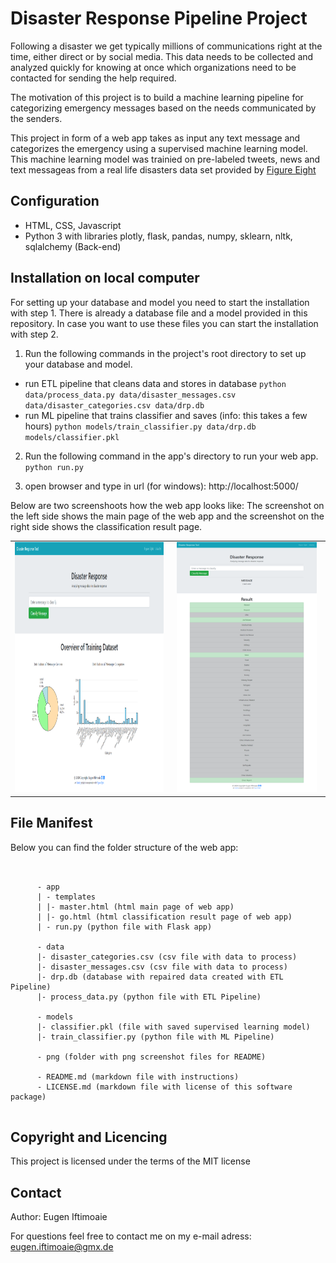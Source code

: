 # Disaster Response Pipeline Project

Following a disaster we get typically millions of communications right at the time, either direct or by social media. This data needs to be collected and analyzed quickly for knowing at once which organizations need to be contacted for sending the help required.

The motivation of this project is to build a machine learning pipeline for categorizing emergency messages based on the needs communicated by the senders.

This project in form of a web app takes as input any text message and categorizes the emergency using a supervised machine learning model. This machine learning model was trainied on pre-labeled tweets, news and text messageas from a real life disasters data set provided by [Figure Eight](https://appen.com/resources/datasets/)


## Configuration
* HTML, CSS, Javascript
* Python 3 with libraries plotly, flask, pandas, numpy, sklearn, nltk, sqlalchemy (Back-end)


## Installation on local computer
For setting up your database and model you need to start the installation with step 1. There is already a database file and a model provided in this repository. In case you want to use these files you can start the installation with step 2.

1. Run the following commands in the project's root directory to set up your database and model.

  - run ETL pipeline that cleans data and stores in database
    `python data/process_data.py data/disaster_messages.csv data/disaster_categories.csv data/drp.db`
  - run ML pipeline that trains classifier and saves (info: this takes a few hours)
    `python models/train_classifier.py data/drp.db models/classifier.pkl`

2. Run the following command in the app's directory to run your web app.
    `python run.py`

3. open browser and type in url (for windows): http://localhost:5000/

Below are two screenshoots how the web app looks like: The screenshot on the left side shows the main page of the web app and the screenshot on the right side shows the classification result page.

<table align="center">
	<tr>
	    <td align="center" width="9999">
		<img src="./png/screencapture-localhost-5000_main-page.png"  weight="600" height="400"/>
	   </td>
           <td align="center" width="9999">
		<img src="./png/screencapture-localhost-5000-classification-report-page.png"  weight="600" height="400"/>
	   </td>
        </tr>
</table>


## File Manifest
Below you can find the folder structure of the web app:

<pre><code class="lang-txt">

      - app
      | - templates
      | |- master.html (html main page of web app)
      | |- go.html (html classification result page of web app)
      | - run.py (python file with Flask app)

      - data
      |- disaster_categories.csv (csv file with data to process)
      |- disaster_messages.csv (csv file with data to process)
      |- drp.db (database with repaired data created with ETL Pipeline)
      |- process_data.py (python file with ETL Pipeline)

      - models
      |- classifier.pkl (file with saved supervised learning model)
      |- train_classifier.py (python file with ML Pipeline)

      - png (folder with png screenshot files for README)

      - README.md (markdown file with instructions)
      - LICENSE.md (markdown file with license of this software package)

</code></pre>


## Copyright and Licencing
This project is licensed under the terms of the MIT license

## Contact
Author: Eugen Iftimoaie

For questions feel free to contact me on my e-mail adress: eugen.iftimoaie@gmx.de
